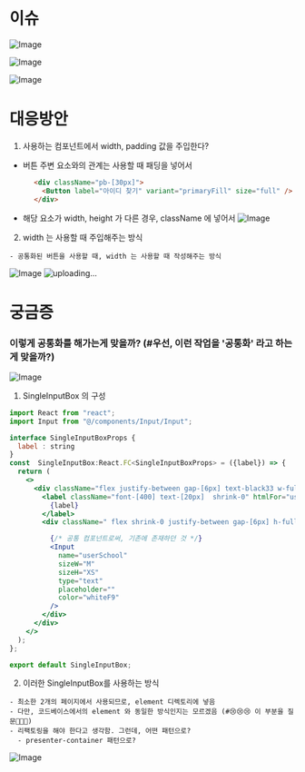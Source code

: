 


# 이슈 

![Image](https://i.imgur.com/JgNAuHv.png)

![Image](https://i.imgur.com/Hnayq5R.png)

![Image](https://i.imgur.com/hWFkY82.png)


# 대응방안 

1. 사용하는 컴포넌트에서 width, padding 값을 주입한다? 

- 버튼 주변 요소와의 관계는 사용할 때 패딩을 넣어서
```html
      <div className="pb-[30px]">
        <Button label="아이디 찾기" variant="primaryFill" size="full" />
      </div>
```

- 해당 요소가 width, height 가 다른 경우, className 에 넣어서
![Image](https://i.imgur.com/NpIp6qp.png)



2. width 는 사용할 때 주입해주는 방식

```
- 공통화된 버튼을 사용할 때, width 는 사용할 때 작성해주는 방식
```
![Image](https://i.imgur.com/3i2pyjz.png)
![uploading...](http://i.imgur.com/uploading.png)




# 궁금증 

### 이렇게 공통화를 해가는게 맞을까? (#우선, 이런 작업을 '공통화' 라고 하는게 맞을까?)

![Image](https://i.imgur.com/AC9x9H6.png)

1. SingleInputBox 의 구성 
```jsx
import React from "react";
import Input from "@/components/Input/Input";

interface SingleInputBoxProps {
  label : string
}
const  SingleInputBox:React.FC<SingleInputBoxProps> = ({label}) => {
  return (
    <>
      <div className="flex justify-between gap-[6px] text-black33 w-full">
        <label className="font-[400] text-[20px]  shrink-0" htmlFor="userSchool">
          {label}
        </label>
        <div className=" flex shrink-0 justify-between gap-[6px] h-full">

          {/* 공통 컴포넌트로써, 기존에 존재하던 것 */}
          <Input
            name="userSchool"
            sizeW="M"
            sizeH="XS"
            type="text"
            placeholder=""
            color="whiteF9"
          />
        </div>
      </div>
    </>
  );
};

export default SingleInputBox;
```


2. 이러한 SingleInputBox를 사용하는 방식 
```
- 최소한 2개의 페이지에서 사용되므로, element 디렉토리에 넣음 
- 다만, 코드베이스에서의 element 와 동일한 방식인지는 모르겠음 (#😢😢😢 이 부분을 질문📛📛📛)
- 리팩토링을 해야 한다고 생각함. 그런데, 어떤 패턴으로? 
  - presenter-container 패턴으로? 
```
![Image](https://i.imgur.com/z0lD0Lu.png)